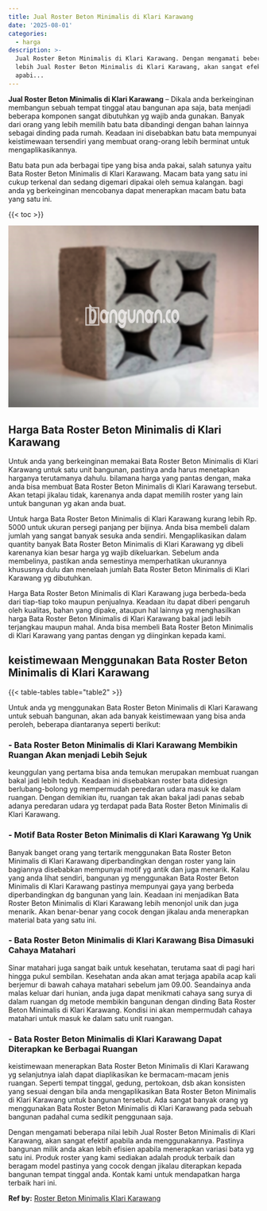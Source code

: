 ```yaml
---
title: Jual Roster Beton Minimalis di Klari Karawang
date: '2025-08-01'
categories:
  - harga
description: >-
  Jual Roster Beton Minimalis di Klari Karawang. Dengan mengamati beberapa nilai
  lebih Jual Roster Beton Minimalis di Klari Karawang, akan sangat efektif
  apabi...
---
```


**Jual Roster Beton Minimalis di Klari Karawang** – Dikala anda berkeinginan membangun sebuah tempat tinggal atau bangunan apa saja, bata menjadi beberapa komponen sangat dibutuhkan yg wajib anda gunakan. Banyak dari orang yang lebih memilih batu bata dibandingi dengan bahan lainnya sebagai dinding pada rumah. Keadaan ini disebabkan batu bata mempunyai keistimewaan tersendiri yang membuat orang-orang lebih berminat untuk mengaplikasikannya.

Batu bata pun ada berbagai tipe yang bisa anda pakai, salah satunya yaitu Bata Roster Beton Minimalis di Klari Karawang. Macam bata yang satu ini cukup terkenal dan sedang digemari dipakai oleh semua kalangan. bagi anda yg berkeinginan mencobanya dapat menerapkan macam batu bata yang satu ini.

{{< toc >}}

![Jual Roster Beton Minimalis di Klari Karawang](/images/bata-roster-minimalis-23.png)

## Harga Bata Roster Beton Minimalis di Klari Karawang

Untuk anda yang berkeinginan memakai Bata Roster Beton Minimalis di Klari Karawang untuk satu unit bangunan, pastinya anda harus menetapkan harganya terutamanya dahulu. bilamana harga yang pantas dengan, maka anda bisa membuat Bata Roster Beton Minimalis di Klari Karawang tersebut. Akan tetapi jikalau tidak, karenanya anda dapat memilih roster yang lain untuk bangunan yg akan anda buat.

Untuk harga Bata Roster Beton Minimalis di Klari Karawang kurang lebih Rp. 5000 untuk ukuran persegi panjang per bijinya. Anda bisa membeli dalam jumlah yang sangat banyak sesuka anda sendiri. Mengaplikasikan dalam quantity banyak Bata Roster Beton Minimalis di Klari Karawang yg dibeli karenanya kian besar harga yg wajib dikeluarkan. Sebelum anda membelinya, pastikan anda semestinya memperhatikan ukurannya khususnya dulu dan menelaah jumlah Bata Roster Beton Minimalis di Klari Karawang yg dibutuhkan.

Harga Bata Roster Beton Minimalis di Klari Karawang juga berbeda-beda dari tiap-tiap toko maupun penjualnya. Keadaan itu dapat diberi pengaruh oleh kualitas, bahan yang dipake, ataupun hal lainnya yg menghasilkan harga Bata Roster Beton Minimalis di Klari Karawang bakal jadi lebih terjangkau maupun mahal. Anda bisa membeli Bata Roster Beton Minimalis di Klari Karawang yang pantas dengan yg diinginkan kepada kami.

## keistimewaan Menggunakan Bata Roster Beton Minimalis di Klari Karawang

{{< table-tables table="table2" >}}

Untuk anda yg menggunakan Bata Roster Beton Minimalis di Klari Karawang untuk sebuah bangunan, akan ada banyak keistimewaan yang bisa anda peroleh, beberapa diantaranya seperti berikut:

### \- Bata Roster Beton Minimalis di Klari Karawang Membikin Ruangan Akan menjadi Lebih Sejuk

keunggulan yang pertama bisa anda temukan merupakan membuat ruangan bakal jadi lebih teduh. Keadaan ini disebabkan roster bata didesign berlubang-bolong yg mempermudah peredaran udara masuk ke dalam ruangan. Dengan demikian itu, ruangan tak akan bakal jadi panas sebab adanya peredaran udara yg terdapat pada Bata Roster Beton Minimalis di Klari Karawang.

### \- Motif Bata Roster Beton Minimalis di Klari Karawang Yg Unik

Banyak banget orang yang tertarik menggunakan Bata Roster Beton Minimalis di Klari Karawang diperbandingkan dengan roster yang lain bagiannya disebabkan mempunyai motif yg antik dan juga menarik. Kalau yang anda lihat sendiri, bangunan yg menggunakan Bata Roster Beton Minimalis di Klari Karawang pastinya mempunyai gaya yang berbeda diperbandingkan dg bangunan yang lain. Keadaan ini menjadikan Bata Roster Beton Minimalis di Klari Karawang lebih menonjol unik dan juga menarik. Akan benar-benar yang cocok dengan jikalau anda menerapkan material bata yang satu ini.

### \- Bata Roster Beton Minimalis di Klari Karawang Bisa Dimasuki Cahaya Matahari

Sinar matahari juga sangat baik untuk kesehatan, terutama saat di pagi hari hingga pukul sembilan. Kesehatan anda akan amat terjaga apabila acap kali berjemur di bawah cahaya matahari sebelum jam 09.00. Seandainya anda malas keluar dari hunian, anda juga dapat menikmati cahaya sang surya di dalam ruangan dg metode membikin bangunan dengan dinding Bata Roster Beton Minimalis di Klari Karawang. Kondisi ini akan mempermudah cahaya matahari untuk masuk ke dalam satu unit ruangan.

### \- Bata Roster Beton Minimalis di Klari Karawang Dapat Diterapkan ke Berbagai Ruangan

keistimewaan menerapkan Bata Roster Beton Minimalis di Klari Karawang yg selanjutnya ialah dapat diaplikasikan ke bermacam-macam jenis ruangan. Seperti tempat tinggal, gedung, pertokoan, dsb akan konsisten yang sesuai dengan bila anda mengaplikasikan Bata Roster Beton Minimalis di Klari Karawang untuk bangunan tersebut. Ada sangat banyak orang yg menggunakan Bata Roster Beton Minimalis di Klari Karawang pada sebuah bangunan padahal cuma sedikit penggunaan saja.

Dengan mengamati beberapa nilai lebih Jual Roster Beton Minimalis di Klari Karawang, akan sangat efektif apabila anda menggunakannya. Pastinya bangunan milik anda akan lebih efisien apabila menerapkan variasi bata yg satu ini. Produk roster yang kami sediakan adalah produk terbaik dan beragam model pastinya yang cocok dengan jikalau diterapkan kepada bangunan tempat tinggal anda. Kontak kami untuk mendapatkan harga terbaik hari ini.

**Ref by:** [Roster Beton Minimalis Klari Karawang](https://id.wikipedia.org/wiki/Roster)
